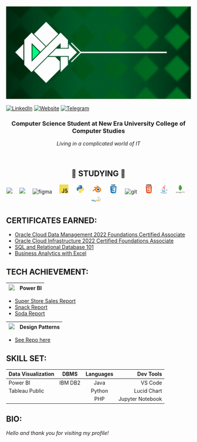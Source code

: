 ![MasterHead](https://github.com/VemAiensi/VemAiensi/blob/main/Assets/GitHub%20Banner.gif)

<p align="left">
    <a href="https://www.linkedin.com/in/vem-aiensi-a-marasigan-869027258/">
        <img src="https://img.shields.io/badge/linkedin-%230077B5.svg?style=for-the-badge&logo=linkedin&logoColor=white" alt="LinkedIn"></a>
    <a href="mailto: vem.aiensi@gmail.com">
        <img src="https://img.shields.io/badge/Gmail-D14836?style=for-the-badge&logo=gmail&logoColor=white" alt="Website"></a>
    <a href="https://t.me/Vinc3203">
        <img src="https://img.shields.io/badge/Telegram-2CA5E0?style=for-the-badge&logo=telegram&logoColor=white" alt="Telegram"></a>
</p>

<h3 align="center">Computer Science Student at New Era University College of Computer Studies</h3>
<p align="center"><i>Living in a complicated world of IT</i></p>

<br>


<h2 align="Center">📖 STUDYING 📖</h2>

<p align="center" >
  <img src="https://img.icons8.com/?size=100&id=Ny0t2MYrJ70p&format=png&color=000000" width="5%"/> &nbsp &nbsp
  <img src="https://img.icons8.com/?size=100&id=9Kvi1p1F0tUo&format=png&color=000000"  width="5%"/> &nbsp &nbsp
  <img src="https://www.vectorlogo.zone/logos/figma/figma-icon.svg" alt="figma" width="5%"/> &nbsp &nbsp
  <img src="https://raw.githubusercontent.com/devicons/devicon/master/icons/javascript/javascript-original.svg" alt="javascript" width="5%"/>   &nbsp &nbsp
  <img src="https://raw.githubusercontent.com/devicons/devicon/master/icons/python/python-original.svg" alt="python" width="5%"/>   &nbsp &nbsp
  <img src="https://github.com/VemAiensi/VemAiensi/blob/main/Assets/blender_icon_64x64.png" alt="blender" width="5%"/> &nbsp &nbsp
  <img src="https://raw.githubusercontent.com/devicons/devicon/master/icons/css3/css3-original-wordmark.svg" alt="css3" width="5%"/> &nbsp &nbsp
  <img src="https://www.vectorlogo.zone/logos/git-scm/git-scm-icon.svg" alt="git" width="5%"/> &nbsp &nbsp
  <img src="https://raw.githubusercontent.com/devicons/devicon/master/icons/html5/html5-original-wordmark.svg" alt="html5" width="5%"/>&nbsp &nbsp
  <img src="https://raw.githubusercontent.com/devicons/devicon/master/icons/java/java-original.svg" alt="java" width="5%"/>  &nbsp &nbsp
  <img src="https://raw.githubusercontent.com/devicons/devicon/master/icons/mongodb/mongodb-original-wordmark.svg" alt="mongodb" width="5%"/>  &nbsp &nbsp
  <img src="https://raw.githubusercontent.com/devicons/devicon/master/icons/mysql/mysql-original-wordmark.svg" alt="mysql" width="5%"/>&nbsp &nbsp
</p>



## CERTIFICATES EARNED:

* [Oracle Cloud Data Management 2022 Foundations Certified Associate](https://catalog-education.oracle.com/pls/certview/sharebadge?id=9A7C6DC465649783402FD05DE8EF133AE9EAF50961B0F42AB159DA4CD077D7B3)
* [Oracle Cloud Infrastructure 2022 Certified Foundations Associate](https://catalog-education.oracle.com/pls/certview/sharebadge?id=F02DB10C92813FBF882F32E11E1E2FA934891415BD572E2082CE52C861492B60)
* [SQL and Relational Database 101](https://courses.cognitiveclass.ai/certificates/16fec48d0d16496ca59defe1e5b2c92b)
* [Business Analytics with Excel](https://simpli-web.app.link/e/G4wPXQ2M8Kb)


## TECH ACHIEVEMENT:
| <img src="https://img.icons8.com/?size=100&id=Ny0t2MYrJ70p&format=png&color=000000" width="15"/> | Power BI |
| --- | --- |

* [Super Store Sales Report](https://app.powerbi.com/view?r=eyJrIjoiMTNkMmJjZGItZWY4YS00YWUzLThmOGQtZGMyMTE2MWMzMzFlIiwidCI6ImE2NDgxYzM0LTU4MjItNDMyNy1iYjU5LWI5NDAyOTEzOTIxMyIsImMiOjEwfQ%3D%3D)
* [Snack Report](https://app.powerbi.com/view?r=eyJrIjoiMWQ0YmIzYjItNTYyZC00MDA2LTgxMWUtNWFjYmZjMTBiYTcxIiwidCI6ImE2NDgxYzM0LTU4MjItNDMyNy1iYjU5LWI5NDAyOTEzOTIxMyIsImMiOjEwfQ%3D%3D)
* [Soda Report](https://app.powerbi.com/view?r=eyJrIjoiYzIxM2EzZDctMzdiMy00OGRmLTg5NDItYjUxODVmMDVmZTFjIiwidCI6ImE2NDgxYzM0LTU4MjItNDMyNy1iYjU5LWI5NDAyOTEzOTIxMyIsImMiOjEwfQ%3D%3D&embedImagePlaceholder=true)

| <img src="https://img.icons8.com/?size=100&id=120409&format=png&color=000000" width="15"/> | Design Patterns
|---|---|
* [See Repo here](https://github.com/VemAiensi/Design-Patterns-Journey)

## SKILL SET:
| Data Visualization | DBMS | Languages | Dev Tools | 
| :--- | :---: | :---: | ---: |
|  Power BI | IBM DB2| Java | VS Code |
| Tableau Public | |  Python | Lucid Chart |
| | | PHP | Jupyter Notebook|



## BIO:

*Hello and thank you for visiting my profile!*



